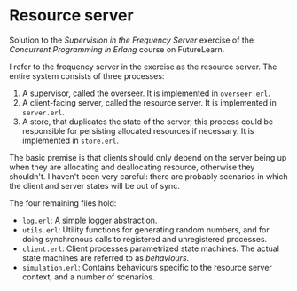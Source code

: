 # Resource server

Solution to the *Supervision in the Frequency Server* exercise of the *Concurrent
Programming in Erlang* course on FutureLearn.

I refer to the frequency server in the exercise as the resource server. The
entire system consists of three processes:

1. A supervisor, called the overseer. It is implemented in `overseer.erl`.
2. A client-facing server, called the resource server. It is implemented in `server.erl`.
3. A store, that duplicates the state of the server; this process could be
   responsible for persisting allocated resources if necessary. It is
   implemented in `store.erl`.

The basic premise is that clients should only depend on the server being up when
they are allocating and deallocating resource, otherwise they shouldn't. I
haven't been very careful: there are probably scenarios in which the client and
server states will be out of sync.

The four remaining files hold:

* `log.erl`: A simple logger abstraction.
* `utils.erl`: Utility functions for generating random numbers, and for doing
  synchronous calls to registered and unregistered processes.
* `client.erl`: Client processes parametrized state machines. The actual state
  machines are referred to as *behaviours*.
* `simulation.erl`: Contains behaviours specific to the resource server context,
  and a number of scenarios.

